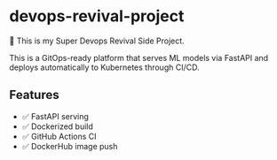 # devops-revival-project
🌋 This is my Super Devops Revival Side Project.

This is a GitOps-ready platform that serves ML models via FastAPI and deploys automatically to Kubernetes through CI/CD.

## Features
- ✅ FastAPI serving
- ✅ Dockerized build
- ✅ GitHub Actions CI
- ✅ DockerHub image push
